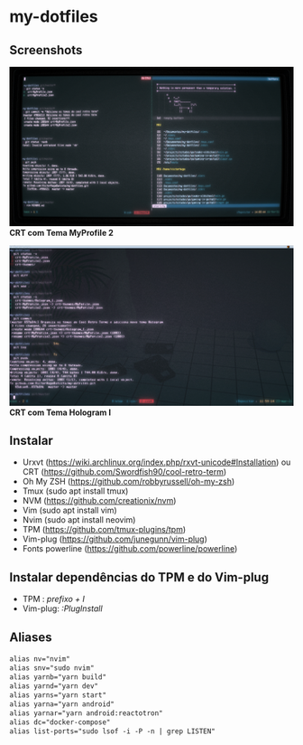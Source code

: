 # my-dotfiles

## Screenshots
![CRT com Tema MyProfile 2](https://github.com/VictorHugoBatista/my-dotfiles/blob/master/screenshots/CRT-MyProfile2.png)
**CRT com Tema MyProfile 2**

![CRT com Tema Hologram I](https://github.com/VictorHugoBatista/my-dotfiles/blob/master/screenshots/CRT-Hologram_I.png)
**CRT com Tema Hologram I**

## Instalar
* Urxvt (https://wiki.archlinux.org/index.php/rxvt-unicode#Installation) ou CRT (https://github.com/Swordfish90/cool-retro-term)
* Oh My ZSH (https://github.com/robbyrussell/oh-my-zsh)
* Tmux (sudo apt install tmux)
* NVM (https://github.com/creationix/nvm)
* Vim (sudo apt install vim)
* Nvim (sudo apt install neovim)
* TPM (https://github.com/tmux-plugins/tpm)
* Vim-plug (https://github.com/junegunn/vim-plug)
* Fonts powerline (https://github.com/powerline/powerline)

## Instalar dependências do TPM e do Vim-plug
 * TPM : *prefixo + I*
 * Vim-plug: *:PlugInstall*

## Aliases
```console
alias nv="nvim"
alias snv="sudo nvim"
alias yarnb="yarn build"
alias yarnd="yarn dev"
alias yarns="yarn start"
alias yarna="yarn android"
alias yarnar="yarn android:reactotron"
alias dc="docker-compose"
alias list-ports="sudo lsof -i -P -n | grep LISTEN"
```

